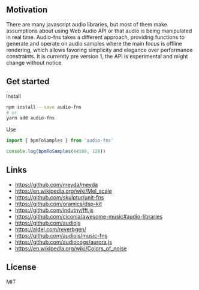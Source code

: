 ## Motivation

There are many javascript audio libraries, but most of them make assumptions about using Web Audio API or that audio is being manipulated in real time. Audio-fns takes a different approach, providing functions to generate and operate on audio samples where the main focus is offline rendering, which allows favoring simplicity and elegance over performance constraints. It is currently pre version 1, the API is experimental and might change without notice.

## Get started

Install

```bash
npm install --save audio-fns
# or
yarn add audio-fns
```

Use

```typescript
import { bpmToSamples } from 'audio-fns'

console.log(bpmToSamples(44100, 120))
```

## Links

- https://github.com/meyda/meyda
- https://en.wikipedia.org/wiki/Mel_scale
- https://github.com/skulptur/unit-fns
- https://github.com/oramics/dsp-kit
- https://github.com/indutny/fft.js
- https://github.com/ciconia/awesome-music#audio-libraries
- https://github.com/audiojs
- https://aldel.com/reverbgen/
- https://github.com/audiojs/music-fns
- https://github.com/audiocogs/aurora.js
- https://en.wikipedia.org/wiki/Colors_of_noise

## License

MIT
